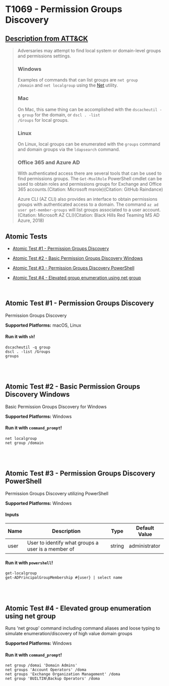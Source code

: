 # T1069 - Permission Groups Discovery
## [Description from ATT&CK](https://attack.mitre.org/wiki/Technique/T1069)
<blockquote>Adversaries may attempt to find local system or domain-level groups and permissions settings. 

### Windows

Examples of commands that can list groups are <code>net group /domain</code> and <code>net localgroup</code> using the [Net](https://attack.mitre.org/software/S0039) utility.

### Mac

On Mac, this same thing can be accomplished with the <code>dscacheutil -q group</code> for the domain, or <code>dscl . -list /Groups</code> for local groups.

### Linux

On Linux, local groups can be enumerated with the <code>groups</code> command and domain groups via the <code>ldapsearch</code> command.

### Office 365 and Azure AD

With authenticated access there are several tools that can be used to find permissions groups. The <code>Get-MsolRole</code> PowerShell cmdlet can be used to obtain roles and permissions groups for Exchange and Office 365 accounts.(Citation: Microsoft msrole)(Citation: GitHub Raindance)

Azure CLI (AZ CLI) also provides an interface to obtain permissions groups with authenticated access to a domain. The command <code>az ad user get-member-groups</code> will list groups associated to a user account.(Citation: Microsoft AZ CLI)(Citation: Black Hills Red Teaming MS AD Azure, 2018)</blockquote>

## Atomic Tests

- [Atomic Test #1 - Permission Groups Discovery](#atomic-test-1---permission-groups-discovery)

- [Atomic Test #2 - Basic Permission Groups Discovery Windows](#atomic-test-2---basic-permission-groups-discovery-windows)

- [Atomic Test #3 - Permission Groups Discovery PowerShell](#atomic-test-3---permission-groups-discovery-powershell)

- [Atomic Test #4 - Elevated group enumeration using net group](#atomic-test-4---elevated-group-enumeration-using-net-group)


<br/>

## Atomic Test #1 - Permission Groups Discovery
Permission Groups Discovery

**Supported Platforms:** macOS, Linux



#### Run it with `sh`! 
```
dscacheutil -q group
dscl . -list /Groups
groups
```



<br/>
<br/>

## Atomic Test #2 - Basic Permission Groups Discovery Windows
Basic Permission Groups Discovery for Windows

**Supported Platforms:** Windows



#### Run it with `command_prompt`! 
```
net localgroup
net group /domain
```



<br/>
<br/>

## Atomic Test #3 - Permission Groups Discovery PowerShell
Permission Groups Discovery utilizing PowerShell

**Supported Platforms:** Windows


#### Inputs
| Name | Description | Type | Default Value | 
|------|-------------|------|---------------|
| user | User to identify what groups a user is a member of | string | administrator|


#### Run it with `powershell`! 
```
get-localgroup
get-ADPrincipalGroupMembership #{user} | select name
```



<br/>
<br/>

## Atomic Test #4 - Elevated group enumeration using net group
Runs 'net group' command including command aliases and loose typing to simulate enumeration/discovery of high value domain groups

**Supported Platforms:** Windows



#### Run it with `command_prompt`! 
```
net group /domai 'Domain Admins'
net groups 'Account Operators' /doma
net groups 'Exchange Organization Management' /doma
net group 'BUILTIN\Backup Operators' /doma
```



<br/>
